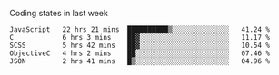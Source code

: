 Coding states in last week

<!--START_SECTION:waka-->
```text
JavaScript   22 hrs 21 mins  ██████████▒░░░░░░░░░░░░░░   41.24 % 
C            6 hrs 3 mins    ██▓░░░░░░░░░░░░░░░░░░░░░░   11.17 % 
SCSS         5 hrs 42 mins   ██▓░░░░░░░░░░░░░░░░░░░░░░   10.54 % 
ObjectiveC   4 hrs 2 mins    ██░░░░░░░░░░░░░░░░░░░░░░░   07.46 % 
JSON         2 hrs 41 mins   █▒░░░░░░░░░░░░░░░░░░░░░░░   04.96 % 
```
<!--END_SECTION:waka-->
